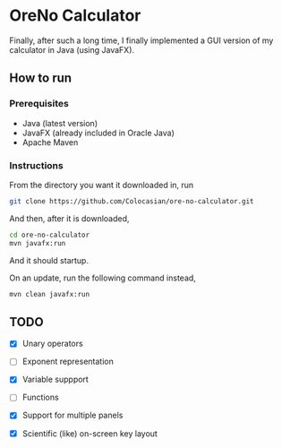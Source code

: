 # OreNo Calculator

Finally, after such a long time, I finally implemented a GUI version of my calculator in Java (using JavaFX).

## How to run

### Prerequisites

* Java (latest version)
* JavaFX (already included in Oracle Java)
* Apache Maven

### Instructions

From the directory you want it downloaded in, run

```sh
git clone https://github.com/Colocasian/ore-no-calculator.git
```

And then, after it is downloaded,

```sh
cd ore-no-calculator
mvn javafx:run
```

And it should startup.

On an update, run the following command instead,

```sh
mvn clean javafx:run
```

## TODO

- [x] Unary operators
- [ ] Exponent representation
- [x] Variable suppport
- [ ] Functions
- [x] Support for multiple panels
- [x] Scientific (like) on-screen key layout

